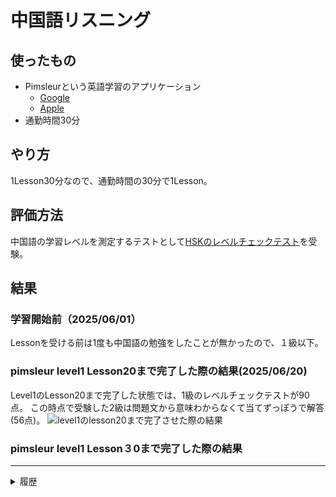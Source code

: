 # 中国語リスニング

<!--
date = "2025-06-20"
-->

## 使ったもの
- Pimsleurという英語学習のアプリケーション
  - [Google](https://play.google.com/store/apps/details?id=com.simonandschuster.pimsleur.unified.android&hl=ja)
  - [Apple](https://apps.apple.com/jp/app/pimsleur-language-learning/id1405735469)
- 通勤時間30分

## やり方
1Lesson30分なので、通勤時間の30分で1Lesson。

## 評価方法

中国語の学習レベルを測定するテストとして[HSKのレベルチェックテスト](https://www.hskj.jp/level/check_test/)を受験。

## 結果
### 学習開始前（2025/06/01）

Lessonを受ける前は1度も中国語の勉強をしたことが無かったので、１級以下。

### pimsleur level1 Lesson20まで完了した際の結果(2025/06/20)

Level1のLesson20まで完了した状態では、1級のレベルチェックテストが90点。
この時点で受験した2級は問題文から意味わからなくて当てずっぽうで解答(56点)。
![level1のlesson20まで完了させた際の結果](./Level1_Lesson20_result_of_level1test.png)

### pimsleur level1 Lesson３0まで完了した際の結果

---
<details><summary>履歴</summary>

- [0000-00-00 Fri] 

</details>